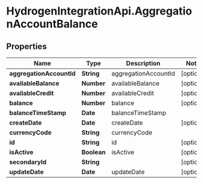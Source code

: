 # HydrogenIntegrationApi.AggregationAccountBalance

## Properties
Name | Type | Description | Notes
------------ | ------------- | ------------- | -------------
**aggregationAccountId** | **String** | aggregationAccountId | [optional] 
**availableBalance** | **Number** | availableBalance | [optional] 
**availableCredit** | **Number** | availableCredit | [optional] 
**balance** | **Number** | balance | [optional] 
**balanceTimeStamp** | **Date** | balanceTimeStamp | 
**createDate** | **Date** | createDate | [optional] 
**currencyCode** | **String** | currencyCode | 
**id** | **String** | id | [optional] 
**isActive** | **Boolean** | isActive | [optional] 
**secondaryId** | **String** |  | [optional] 
**updateDate** | **Date** | updateDate | [optional] 


